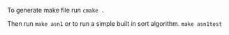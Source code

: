 To generate make file run
`cmake .`

Then run 
`make asn1`
or to run a simple built in sort algorithm.
`make asn1test`